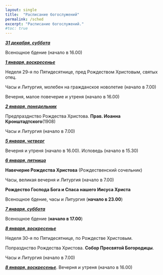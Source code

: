 ```yaml
---
layout: single
title:  "Расписание богослужений"
permalink: /sched
excerpt: "Расписание богослужений."
#toc: true
---
```


**_<span style="text-decoration:underline;">31 декабря, суббота</span>_**

Всенощное бдение (начало в 16.00)

**_<span style="text-decoration:underline;">1 января, воскресенье</span>_**

Неделя 29-я по Пятидесятнице, пред Рождеством Христовым, святых отец.

Часы и Литургия, молебен на гражданское новолетие (начало в 7.00)

Вечерня, малое повечерие и утреня (начало в 16.00)

**_<span style="text-decoration:underline;">2 января, понедельник</span>_**

Предпразднство Рождества Христова. **Прав. Иоанна Кронштадтского**(1908)

Часы и Литургия (начало в 7.00)

**_<span style="text-decoration:underline;">5 января, четверг</span>_**

Вечерня и утреня (начало в 16.00). Исповедь (начало в 15.30)

**_<span style="text-decoration:underline;">6 января, пятница</span>_**

**Навечерие Рождества Христова** (Рождественский сочельник)

Часы, великая вечерня и Литургия (начало в 7.00)

**Рождество Господа Бога и Спаса нашего Иисуса Христа**

Всенощное бдение, часы и Литургия (**начало в 23.00**)

**_<span style="text-decoration:underline;">7 января, суббота</span>_**

Всенощное бдение (**начало в 17.00**)

**_<span style="text-decoration:underline;">8 января, воскресенье</span>_**

Неделя 30-я по Пятидесятнице, по Рождестве Христовым.

Попразднство Рождества Христова. **Собор Пресвятой Богородицы**.

Часы и Литургия (начало в 7.00)

**_<span style="text-decoration:underline;">8 января, воскресенье</span>_**. Вечерня и утреня (начало в 16.00)

